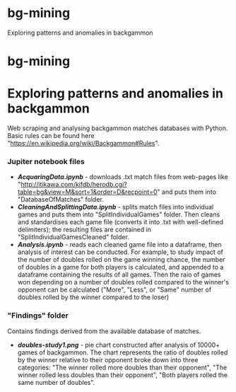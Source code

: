 # bg-mining
Exploring patterns and anomalies in backgammon
# bg-mining
Exploring patterns and anomalies in backgammon
=========

Web scraping and analysing backgammon matches databases with Python. Basic rules can be found here "https://en.wikipedia.org/wiki/Backgammon#Rules".

### Jupiter notebook files
* ***AcquaringData.ipynb*** - downloads .txt match files from web-pages like "http://itikawa.com/kifdb/herodb.cgi?table=bg&view=M&sort=1&order=D&recpoint=0" and puts them into "DatabaseOfMatches" folder.
* ***CleaningAndSplittingData.ipynb*** - splits match files into individual games and puts them into "SplitIndividualGames" folder. Then cleans and standardises each game file (converts it into .txt with well-defined delimiters); the resulting files are contained in "SplitIndividualGamesCleaned" folder.
* ***Analysis.ipynb*** - reads each cleaned game file into a dataframe, then analysis of interest can be conducted. For example, to study impact of the number of doubles rolled on the game winning chance, the number of doubles in a game for both players is calculated, and appended to a dataframe containing the results of all games. Then the raio of games won depending on a number of doubles rolled compared to the winner's opponent can be calculated ("More", "Less", or "Same" number of doubles rolled by the winner compared to the loser)

### "Findings" folder
Contains findings derived from the available database of matches.

* ***doubles-study1.png*** - pie chart constructed after analysis of 10000+ games of backgammon. The chart represents the ratio of doubles rolled by the winner relative to their opponent broke down into three categories: "The winner rolled more doubles than their opponent", "The winner rolled less doubles than their opponent", "Both players rolled the same number of doubles".


